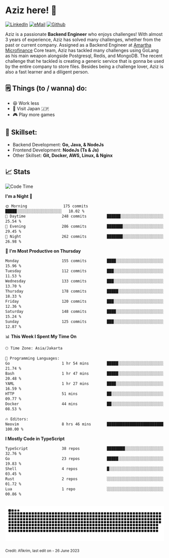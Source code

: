# Aziz here! 👋

[![LinkedIn](https://img.shields.io/static/v1?message=afikrim&logo=linkedin&label=&color=0077B5&logoColor=white&labelColor=&style=for-the-badge)](https://www.linkedin.com/in/afikrim)
[![eMail](https://img.shields.io/static/v1?message=afikrim10@gmail.com&logo=gmail&label=&color=D14836&logoColor=white&labelColor=&style=for-the-badge)](mailto:afikrim10@gmail.com)
[![Github](https://komarev.com/ghpvc/?username=afikrim&label=Visitors&style=for-the-badge)](https://www.github.com/afikrim)

<!--Introduction-->
Aziz is a passionate **Backend Engineer** who enjoys challenges! With almost 3 years of experience, Aziz has solved many challenges, whether from the past or current company. Assigned as a Backend Engineer at [Amartha Microfinance](https://amartha.com) Core team, Aziz has tackled many challenges using GoLang as his main weapon alongside Postgresql, Redis, and MongoDB. The recent challenge that he tackled is creating a generic service that is gonna be used by the entire company to store files. Besides being a challenge lover, Aziz is also a fast learner and a diligent person.

<!--Things TODO-->
## 🗒️ Things (to / wanna) do:

- 😆 Work less
- 🚀 Visit Japan 🇯🇵
- 🎮 Play more games

<!--Skillset-->
## 🏅 Skillset:

- Backend Development: **Go, Java, & NodeJs**
- Frontend Development: **NodeJs (Ts & Js)**
- Other Skillset: **Git, Docker, AWS, Linux, & Nginx**

## 📈 Stats  

<!--START_SECTION:waka-->
![Code Time](http://img.shields.io/badge/Code%20Time-1%2C419%20hrs%2016%20mins-blue)

**I'm a Night 🦉** 

```text
🌞 Morning                175 commits         █████░░░░░░░░░░░░░░░░░░░░   18.02 % 
🌆 Daytime                248 commits         ██████░░░░░░░░░░░░░░░░░░░   25.54 % 
🌃 Evening                286 commits         ███████░░░░░░░░░░░░░░░░░░   29.45 % 
🌙 Night                  262 commits         ███████░░░░░░░░░░░░░░░░░░   26.98 % 
```
📅 **I'm Most Productive on Thursday** 

```text
Monday                   155 commits         ████░░░░░░░░░░░░░░░░░░░░░   15.96 % 
Tuesday                  112 commits         ███░░░░░░░░░░░░░░░░░░░░░░   11.53 % 
Wednesday                133 commits         ███░░░░░░░░░░░░░░░░░░░░░░   13.70 % 
Thursday                 178 commits         █████░░░░░░░░░░░░░░░░░░░░   18.33 % 
Friday                   120 commits         ███░░░░░░░░░░░░░░░░░░░░░░   12.36 % 
Saturday                 148 commits         ████░░░░░░░░░░░░░░░░░░░░░   15.24 % 
Sunday                   125 commits         ███░░░░░░░░░░░░░░░░░░░░░░   12.87 % 
```


📊 **This Week I Spent My Time On** 

```text
🕑︎ Time Zone: Asia/Jakarta

💬 Programming Languages: 
Go                       1 hr 54 mins        █████░░░░░░░░░░░░░░░░░░░░   21.74 % 
Bash                     1 hr 47 mins        █████░░░░░░░░░░░░░░░░░░░░   20.48 % 
YAML                     1 hr 27 mins        ████░░░░░░░░░░░░░░░░░░░░░   16.59 % 
HTTP                     51 mins             ██░░░░░░░░░░░░░░░░░░░░░░░   09.77 % 
Docker                   44 mins             ██░░░░░░░░░░░░░░░░░░░░░░░   08.53 % 

🔥 Editors: 
Neovim                   8 hrs 46 mins       █████████████████████████   100.00 % 
```

**I Mostly Code in TypeScript** 

```text
TypeScript               38 repos            ████████░░░░░░░░░░░░░░░░░   32.76 % 
Go                       23 repos            █████░░░░░░░░░░░░░░░░░░░░   19.83 % 
Shell                    4 repos             █░░░░░░░░░░░░░░░░░░░░░░░░   03.45 % 
Rust                     2 repos             ░░░░░░░░░░░░░░░░░░░░░░░░░   01.72 % 
Lua                      1 repo              ░░░░░░░░░░░░░░░░░░░░░░░░░   00.86 % 
```




<!--END_SECTION:waka-->


<br clear="both">

<div align="center">
  <img src="https://raw.githubusercontent.com/afikrim/afikrim/output/snake.svg" alt="Snake animation" />
</div>


<sub>Credit: Afikrim, last edit on - 26 June 2023</sub>
